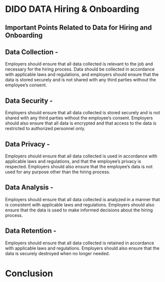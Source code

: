 # DIDO DATA Hiring & Onboarding 

## Important Points Related to Data for Hiring and Onboarding

## Data Collection - 
Employers should ensure that all data collected is relevant to the job and necessary for the hiring process. Data should be collected in accordance with applicable laws and regulations, and employers should ensure that the data is stored securely and is not shared with any third parties without the employee’s consent.

## Data Security - 
Employers should ensure that all data collected is stored securely and is not shared with any third parties without the employee’s consent. Employers should also ensure that all data is encrypted and that access to the data is restricted to authorized personnel only.

## Data Privacy - 
Employers should ensure that all data collected is used in accordance with applicable laws and regulations, and that the employee’s privacy is respected. Employers should also ensure that the employee’s data is not used for any purpose other than the hiring process.

## Data Analysis - 
Employers should ensure that all data collected is analyzed in a manner that is consistent with applicable laws and regulations. Employers should also ensure that the data is used to make informed decisions about the hiring process.

## Data Retention - 
Employers should ensure that all data collected is retained in accordance with applicable laws and regulations. Employers should also ensure that the data is securely destroyed when no longer needed.

# Conclusion 